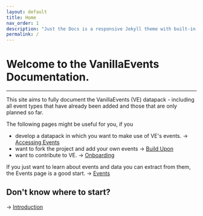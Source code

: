 ```yaml
---
layout: default
title: Home
nav_order: 1
description: "Just the Docs is a responsive Jekyll theme with built-in search that is easily customizable and hosted on GitHub Pages."
permalink: /
---
```


# Welcome to the VanillaEvents Documentation.

---

This site aims to fully document the VanillaEvents (VE) datapack - including all event types that have already been added and those that are only planned so far.

The following pages might be useful for you, if you
- develop a datapack in which you want to make use of VE's events. -> [Accessing Events](test)
- want to fork the project and add your own events -> [Build Upon](test)
- want to contribute to VE. -> [Onboarding](test)

If you just want to learn about events and data you can extract from them, the Events page is a good start. -> [Events](events)

## Don't know where to start?
-> [Introduction](/VEDocs/getting_started/introduction)
